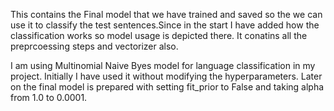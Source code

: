 This contains the Final model that we have trained and saved so the we can use it to classify the test sentences.Since in the start I have added how the classification works so model usage is depicted there. It conatins all the preprcoessing steps and vectorizer also.

I am using Multinomial Naive Byes model for language classification in my project. Initially I have used it without modifying the hyperparameters. Later on the final model is prepared with setting fit_prior to False and taking alpha from 1.0 to 0.0001.
